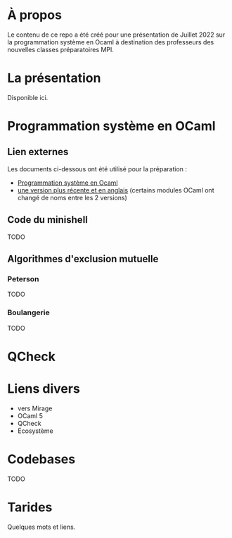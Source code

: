 # À propos
Le contenu de ce repo a été créé pour une présentation de Juillet 2022 sur la programmation système en Ocaml à destination des professeurs des nouvelles classes préparatoires MPI.

# La présentation
Disponible ici.

# Programmation système en OCaml

## Lien externes
Les documents ci-dessous ont été utilisé pour la préparation :
- [Programmation système en Ocaml](http://gallium.inria.fr/~remy/camlunix/cours.html)
- [une version plus récente et en anglais](http://ocaml.github.io/ocamlunix/) (certains modules OCaml ont changé de noms entre les 2 versions)

## Code du minishell
TODO

## Algorithmes d'exclusion mutuelle
### Peterson
TODO
### Boulangerie
TODO

# QCheck

# Liens divers
+ vers Mirage
+ OCaml 5
+ QCheck
+ Écosystème

# Codebases
TODO

# Tarides
Quelques mots et liens.